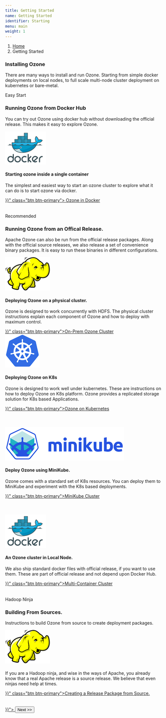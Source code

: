 ```yaml
---
title: Getting Started
name: Getting Started
identifier: Starting
menu: main
weight: 1
---
```

<!---
  Licensed to the Apache Software Foundation (ASF) under one or more
  contributor license agreements.  See the NOTICE file distributed with
  this work for additional information regarding copyright ownership.
  The ASF licenses this file to You under the Apache License, Version 2.0
  (the "License"); you may not use this file except in compliance with
  the License.  You may obtain a copy of the License at

      http://www.apache.org/licenses/LICENSE-2.0

  Unless required by applicable law or agreed to in writing, software
  distributed under the License is distributed on an "AS IS" BASIS,
  WITHOUT WARRANTIES OR CONDITIONS OF ANY KIND, either express or implied.
  See the License for the specific language governing permissions and
  limitations under the License.
-->


<nav aria-label="breadcrumb">
  <ol class="breadcrumb">
    <li class="breadcrumb-item"><a href="/">Home</a></li>
    <li class="breadcrumb-item active" aria-current="page">Getting Started</li>
  </ol>
</nav>

<div class="jumbotron jumbotron-fluid">
  <div class="container">
    <h3 class="display-4">Installing Ozone </h3>
    <p class="lead">
There are many ways to install and run Ozone. Starting from simple docker
deployments on
local nodes, to full scale multi-node cluster deployment on
kubernetes or bare-metal.</p>
  </div>
</div>



<div class="card">
  <div class="card-header">
    Easy Start
  </div>
  <div class="card-body">
    <h3 class="card-title">Running Ozone from Docker Hub</h3>
    <p class="card-text"> You can try out Ozone using docker hub without
    downloading the official release. This makes it easy to explore Ozone.</p>

<div class="row">
<div class="card" >
  <img class="card-img-top" src="homepage-docker-logo.png" alt="Card
  image cap">
  <div class="card-body">
    <h4 class="card-title">Starting ozone inside a single container</h4>
    <p class="card-text">The simplest and easiest way to start an ozone cluster
     to explore what it can do is to start ozone via docker.</p>
     <a href="{{< ref "start/StartFromDockerHub.md" >}}"
    class="btn btn-primary"> Ozone in Docker</a>
  </div>
</div>


  </div>
</div>

<br>
<br>

<div class="card">
  <div class="card-header">
    Recommended
  </div>
  <div class="card-body">
    <h3 class="card-title">Running Ozone from an Offical Release.</h3>
    <p class="card-text">
    Apache Ozone can also be run from the official release packages. Along with
    the official source releases, we also release a set of convenience binary
    packages. It is easy to run these binaries in different configurations.</p>
<div class="row">
  <div class="col-sm-6">
<div class="card" >
  <img class="card-img-top" src="hadoop.png" alt="Card image cap">
  <div class="card-body">
    <h4 class="card-title">Deploying Ozone on a physical cluster.</h4>
    <p class="card-text">Ozone is designed to work concurrently with HDFS.
    The physical cluster instructions explain each component of Ozone and
    how to deploy with maximum control.</p>
     <a href="{{< ref "start/onPrem.md" >}}"
    class="btn btn-primary">On-Prem Ozone Cluster</a>
  </div>
</div>
</div>

<div class="card" >
  <div class="col-sm-6">
  <img class="card-img-top" src="k8s.logo.png" alt="Card image cap">
  <div class="card-body">
    <h4 class="card-title">Deploying Ozone on K8s</h4>
    <p class="card-text">Ozone is designed to work well under kubernetes.
    These are
     instructions on how to deploy Ozone on  K8s platform. Ozone provides a
     replicated storage solution for K8s based Applications.
     </p>
     <a href="{{< ref "start/Kubernetes.md" >}}"
    class="btn btn-primary">Ozone on Kubernetes</a>
  </div>
</div>
</div>


<br>
<br>
<br>
<div class="card" >
  <div class="col-sm-6">
  <img class="card-img-top" src="minikube-logo.png" alt="Card image cap">
  <div class="card-body">
    <h4 class="card-title">Deploy Ozone using MiniKube.</h4>
    <p class="card-text"> Ozone comes with a standard set of K8s
    resources.
    You can deploy them to MiniKube and experiment with the K8s based
    deployments.
    <br>
    </p>
     <a href="{{< ref "start/Minikube.md" >}}"
    class="btn btn-primary">MiniKube Cluster</a>
  </div>
</div>
</div>
 <br>
 <br>
 <br>
<div class="card" >
  <div class="col-sm-6">
  <img class="card-img-top" src="homepage-docker-logo.png" alt="Card image cap">
  <div class="card-body">
    <h4 class="card-title">An Ozone cluster in Local Node.</h4>
    <p class="card-text"> We also ship standard docker files with official
    release, if you want to use them. These are part of official release and
    not depend upon Docker Hub.
    </p>
     <a href="{{< ref "start/RunningViaDocker.md" >}}"
    class="btn btn-primary">Multi-Container Cluster</a>
  </div>
</div>
</div>
</div>
</div>

<br>
<br>

<div class="card">
  <div class="card-header">
    Hadoop Ninja
  </div>
  <div class="card-body">
    <h3 class="card-title">Building From Sources.</h3>
    <p class="card-text"> Instructions to build Ozone from source to create
    deployment packages.</p>

<div class="row">
<div class="card" >
  <img class="card-img-top" src="hadoop.png" alt="Card image cap">
  <div class="card-body">
    <h4 class="card-title"></h4>
    <p class="card-text">If you are a Hadoop ninja,
    and wise in the ways of Apache, you already know that a real
    Apache release is a source release. We believe that even ninjas need
    help at times. </p>
     <a href="{{< ref "start/FromSource.md" >}}"
    class="btn btn-primary">Creating a Release Package from Source.</a>
  </div>
</div>
</div>
</div>
</div>
<br>
<br>
<a href="{{< ref "start/StartFromDockerHub.md" >}}"> <button type="button"
class="btn  btn-success btn-lg">Next >></button>

